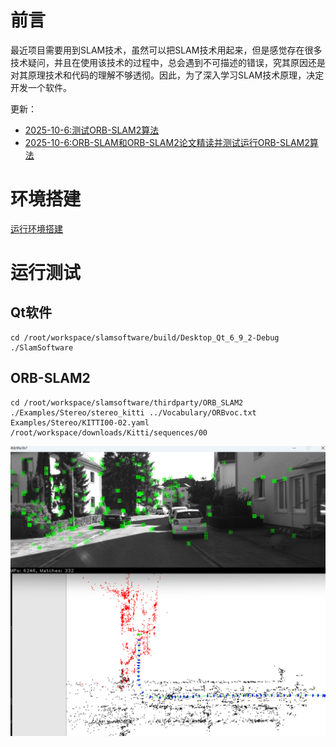 # 前言

最近项目需要用到SLAM技术，虽然可以把SLAM技术用起来，但是感觉存在很多技术疑问，并且在使用该技术的过程中，总会遇到不可描述的错误，究其原因还是对其原理技术和代码的理解不够透彻。因此，为了深入学习SLAM技术原理，决定开发一个软件。

更新：

- [2025-10-6:测试ORB-SLAM2算法](https://www.bilibili.com/video/BV1bGxEz7E67/?vd_source=3bf4271e80f39cfee030114782480463)
- [2025-10-6:ORB-SLAM和ORB-SLAM2论文精读并测试运行ORB-SLAM2算法](https://blog.csdn.net/laoxue123456/article/details/152605959?spm=1011.2415.3001.5331)

# 环境搭建

[运行环境搭建](docs/1.运行环境搭建/运行环境搭建2.md)

# 运行测试

## Qt软件

```shell
cd /root/workspace/slamsoftware/build/Desktop_Qt_6_9_2-Debug
./SlamSoftware
```


## ORB-SLAM2

```shell
cd /root/workspace/slamsoftware/thirdparty/ORB_SLAM2
./Examples/Stereo/stereo_kitti ../Vocabulary/ORBvoc.txt Examples/Stereo/KITTI00-02.yaml /root/workspace/downloads/Kitti/sequences/00
```

![](docs/1.运行环境搭建/images/image-2.png)

